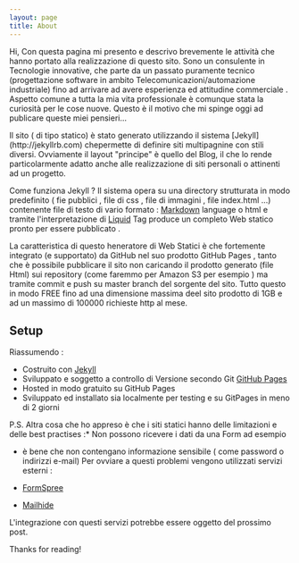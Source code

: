 ```yaml
---
layout: page
title: About
---
```


<p class="message">
Hi, Con questa pagina mi presento e descrivo brevemente le attività che hanno portato alla realizzazione di questo sito. 
Sono un consulente in Tecnologie innovative, che parte da un passato puramente tecnico (progettazione software in ambito Telecomunicazioni/automazione industriale) fino ad arrivare ad avere esperienza ed attitudine commerciale . Aspetto comune a tutta la mia vita professionale è comunque stata la curiosità per le cose nuove. Questo è il motivo che mi spinge oggi ad publicare queste miei pensieri...
</p>
Il sito ( di tipo statico) è stato generato utilizzando il sistema [Jekyll](http://jekyllrb.com) chepermette di definire siti multipagnine con stili diversi. Ovviamente il layout "principe"  è quello   del Blog, il che lo rende particolarmente adatto anche alle realizzazione di siti personali o attinenti ad un progetto.

Come funziona Jekyll ? Il sistema opera su una directory strutturata in modo predefinito ( fie pubblici , file di css , file di immagini , file index.html ...) contenente file di testo di vario formato : [Markdown](https://daringfireball.net/projects/markdown/) language o html e tramite l'interpretazione di [Liquid](https://github.com/Shopify/liquid/wiki) Tag  produce un  completo Web statico pronto per essere pubblicato .

La caratteristica di questo heneratore di  Web Statici è che fortemente integrato (e supportato) da GitHub  nel suo prodotto GitHub Pages , tanto che è possibile pubblicare il sito non  caricando il prodotto generato (file Html) sui repository (come faremmo per Amazon S3 per esempio ) ma tramite commit e push su master branch  del sorgente del sito. Tutto questo  in modo FREE fino ad una dimensione massima deel sito prodotto di 1GB e ad un massimo di 100000 richieste http al mese.


## Setup

Riassumendo :

* Costruito con [Jekyll](http://jekyllrb.com)
* Sviluppato e soggetto a controllo di Versione secondo Git [GitHub Pages](https://pages.github.com)
* Hosted in modo gratuito su GitHub Pages
* Sviluppato ed installato sia localmente per testing e su GitPages in meno di 2 giorni

P.S. Altra cosa che ho appreso  è che i siti statici  hanno delle limitazioni e delle best practises :* Non possono ricevere i dati da una Form ad esempio
* è bene che non contengano informazione sensibile ( come password o indirizzi e-mail)
Per ovviare a questi problemi vengono utilizzati servizi esterni : 

* [FormSpree](https://formspree.io/)
* [Mailhide](https://www.google.com/recaptcha/mailhide/d)

L'integrazione con questi servizi potrebbe essere oggetto del prossimo post.

Thanks for reading!
